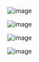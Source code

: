 ![image](https://github.com/user-attachments/assets/02b8ed0d-261c-4ede-852a-32e8e9722b7c)

![image](https://github.com/user-attachments/assets/3ef9327a-88ca-43f2-82bb-76b91c6691d0)

![image](https://github.com/user-attachments/assets/21ffde50-7dc3-429b-9d0d-31e6b65e1880)

![image](https://github.com/user-attachments/assets/29f81f64-0f5e-43ec-8d4c-8f061eb079a3)
